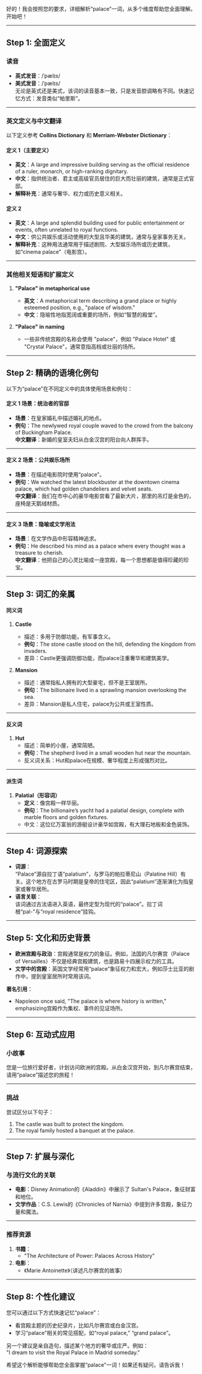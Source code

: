 好的！我会按照您的要求，详细解析“palace”一词，从多个维度帮助您全面理解。开始吧！

---

## **Step 1: 全面定义**

### **读音**
- **英式发音**：/ˈpælɪs/  
- **美式发音**：/ˈpælɪs/  
无论是英式还是美式，该词的读音基本一致，只是发音腔调略有不同。快速记忆方式：发音类似“帕里斯”。

---

### **英文定义与中文翻译**
以下定义参考 **Collins Dictionary** 和 **Merriam-Webster Dictionary**：

#### **定义 1（主要定义）**  
- **英文**：A large and impressive building serving as the official residence of a ruler, monarch, or high-ranking dignitary.  
- **中文**：指供统治者、君主或高级官员居住的巨大而壮丽的建筑，通常是正式官邸。  
- **解释补充**：通常与奢华、权力或历史意义相关。  

#### **定义 2**  
- **英文**：A large and splendid building used for public entertainment or events, often unrelated to royal functions.  
- **中文**：供公共娱乐或活动使用的大型且华美的建筑，通常与皇家事务无关。  
- **解释补充**：这种用法通常用于描述剧院、大型娱乐场所或历史建筑，如“cinema palace”（电影宫）。

---

### **其他相关短语和扩展定义**
1. **"Palace" in metaphorical use**  
   - **英文**：A metaphorical term describing a grand place or highly esteemed position, e.g., "palace of wisdom."  
   - **中文**：隐喻性地指宽阔或重要的场所，例如“智慧的殿堂”。  
   
2. **"Palace" in naming**  
   - 一些非传统宫殿的名称会使用 "palace"，例如 "Palace Hotel" 或 "Crystal Palace"，通常意指高档或壮丽的场所。

---

## **Step 2: 精确的语境化例句**

以下为“palace”在不同定义中的具体使用场景和例句：

#### **定义 1 场景：统治者的官邸**  
- **场景**：在皇家婚礼中描述婚礼的地点。  
- **例句**：The newlywed royal couple waved to the crowd from the balcony of Buckingham Palace.  
  **中文翻译**：新婚的皇室夫妇从白金汉宫的阳台向人群挥手。

---

#### **定义 2 场景：公共娱乐场所**  
- **场景**：在描述电影院时使用“palace”。  
- **例句**：We watched the latest blockbuster at the downtown cinema palace, which had golden chandeliers and velvet seats.  
  **中文翻译**：我们在市中心的豪华电影宫看了最新大片，那里的吊灯是金色的，座椅是天鹅绒材质。

---

#### **定义 3 场景：隐喻或文学用法**  
- **场景**：在文学作品中形容精神追求。  
- **例句**：He described his mind as a palace where every thought was a treasure to cherish.  
  **中文翻译**：他把自己的心灵比喻成一座宫殿，每一个思想都是值得珍藏的珍宝。

---

## **Step 3: 词汇的亲属**

#### **同义词**
1. **Castle**  
   - 描述：多用于防御功能，有军事含义。  
   - **例句**：The stone castle stood on the hill, defending the kingdom from invaders.  
   - 差异：Castle更强调防御功能，而palace注重奢华和建筑美学。

2. **Mansion**  
   - 描述：通常指私人拥有的大型豪宅，但不是王室居所。  
   - **例句**：The billionaire lived in a sprawling mansion overlooking the sea.  
   - 差异：Mansion是私人住宅，palace为公共或王室性质。

---

#### **反义词**
1. **Hut**  
   - 描述：简单的小屋，通常简陋。  
   - **例句**：The shepherd lived in a small wooden hut near the mountain.  
   - 反义词关系：Hut和palace在规模、奢华程度上形成强烈对比。

---

#### **派生词**
1. **Palatial（形容词）**  
   - **定义**：像宫殿一样华丽。  
   - **例句**：The billionaire’s yacht had a palatial design, complete with marble floors and golden fixtures.  
   - 中文：这位亿万富翁的游艇设计豪华如宫殿，有大理石地板和金色装饰。

---

## **Step 4: 词源探索**

- **词源**：  
  “Palace”源自拉丁语“palatium”，与罗马的帕拉蒂尼山（Palatine Hill）有关。这个地方在古罗马时期是皇帝的住宅区，因此“palatium”逐渐演化为指皇家或奢华居所。  
- **语言关联**：  
  该词通过古法语进入英语，最终定型为现代的“palace”。拉丁词根“pal-”与“royal residence”挂钩。

---

## **Step 5: 文化和历史背景**

- **欧洲宫殿与政治**：宫殿通常是权力的象征。例如，法国的凡尔赛宫（Palace of Versailles）不仅是经典宫殿建筑，也是路易十四展示权力的工具。  
- **文学中的宫殿**：英国文学经常用“palace”象征权力和宏大，例如莎士比亚的剧作中，提到皇室居所时常用该词。

**著名引用**：  
- Napoleon once said, "The palace is where history is written," emphasizing宫殿作为集权、事件的见证场所。

---

## **Step 6: 互动式应用**

### **小故事**  
您是一位旅行爱好者，计划访问欧洲的宫殿。从白金汉宫开始，到凡尔赛宫结束，请用“palace”描述您的旅程！

---

### **挑战**  
尝试区分以下句子：
1. The castle was built to protect the kingdom.  
2. The royal family hosted a banquet at the palace.

---

## **Step 7: 扩展与深化**

### **与流行文化的关联**  
- **电影**：Disney Animation的《Aladdin》中展示了 Sultan's Palace，象征财富和地位。  
- **文学作品**：C.S. Lewis的《Chronicles of Narnia》中提到许多宫殿，象征力量和魔法。

---

### **推荐资源**  
1. **书籍**：  
   - "The Architecture of Power: Palaces Across History"  
2. **电影**：  
   - 《Marie Antoinette》（讲述凡尔赛宫的故事）

---

## **Step 8: 个性化建议**

您可以通过以下方式快速记忆“palace”：  
- 看宫殿主题的历史纪录片，比如凡尔赛宫或白金汉宫。  
- 学习“palace”相关的常见搭配，如“royal palace,” “grand palace”。

另一个建议是亲自造句，描述某个地方的奢华或庄严。例如：  
"I dream to visit the Royal Palace in Madrid someday."

希望这个解析能够帮助您全面掌握“palace”一词！如果还有疑问，请告诉我！